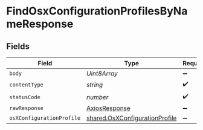 # FindOsxConfigurationProfilesByNameResponse


## Fields

| Field                                                                            | Type                                                                             | Required                                                                         | Description                                                                      |
| -------------------------------------------------------------------------------- | -------------------------------------------------------------------------------- | -------------------------------------------------------------------------------- | -------------------------------------------------------------------------------- |
| `body`                                                                           | *Uint8Array*                                                                     | :heavy_minus_sign:                                                               | N/A                                                                              |
| `contentType`                                                                    | *string*                                                                         | :heavy_check_mark:                                                               | N/A                                                                              |
| `statusCode`                                                                     | *number*                                                                         | :heavy_check_mark:                                                               | N/A                                                                              |
| `rawResponse`                                                                    | [AxiosResponse](https://axios-http.com/docs/res_schema)                          | :heavy_minus_sign:                                                               | N/A                                                                              |
| `osXConfigurationProfile`                                                        | [shared.OsXConfigurationProfile](../../models/shared/osxconfigurationprofile.md) | :heavy_minus_sign:                                                               | OK                                                                               |